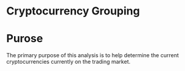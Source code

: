 # Cryptocurrency Grouping 

# Purose

The primary purpose of this analysis is to help determine the current cryptocurrencies currently on the trading market. 
